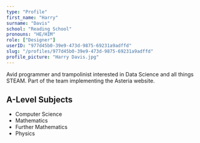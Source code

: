```yaml
---
type: "Profile"
first_name: "Harry"
surname: "Davis"
school: "Reading School"
pronouns: "HE/HIM"
role: ["Designer"]
userID: "977d45b0-39e9-473d-9875-69231a9adffd"
slug: "/profiles/977d45b0-39e9-473d-9875-69231a9adffd"
profile_picture: "Harry Davis.jpg"
---
```


Avid programmer and trampolinist interested in Data Science and all things STEAM. Part of the team implementing the Asteria website.

## A-Level Subjects

- Computer Science
- Mathematics
- Further Mathematics
- Physics
    